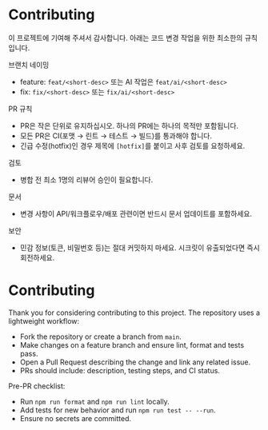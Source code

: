 # Contributing

이 프로젝트에 기여해 주셔서 감사합니다. 아래는 코드 변경 작업을 위한 최소한의 규칙입니다.

브랜치 네이밍

- feature: `feat/<short-desc>` 또는 AI 작업은 `feat/ai/<short-desc>`
- fix: `fix/<short-desc>` 또는 `fix/ai/<short-desc>`

PR 규칙

- PR은 작은 단위로 유지하십시오. 하나의 PR에는 하나의 목적만 포함됩니다.
- 모든 PR은 CI(포맷 → 린트 → 테스트 → 빌드)를 통과해야 합니다.
- 긴급 수정(hotfix)인 경우 제목에 `[hotfix]`를 붙이고 사후 검토를 요청하세요.

검토

- 병합 전 최소 1명의 리뷰어 승인이 필요합니다.

문서

- 변경 사항이 API/워크플로우/배포 관련이면 반드시 문서 업데이트를 포함하세요.

보안

- 민감 정보(토큰, 비밀번호 등)는 절대 커밋하지 마세요. 시크릿이 유출되었다면 즉시 회전하세요.

# Contributing

Thank you for considering contributing to this project. The repository uses a
lightweight workflow:

- Fork the repository or create a branch from `main`.
- Make changes on a feature branch and ensure lint, format and tests pass.
- Open a Pull Request describing the change and link any related issue.
- PRs should include: description, testing steps, and CI status.

Pre-PR checklist:

- Run `npm run format` and `npm run lint` locally.
- Add tests for new behavior and run `npm run test -- --run`.
- Ensure no secrets are committed.
